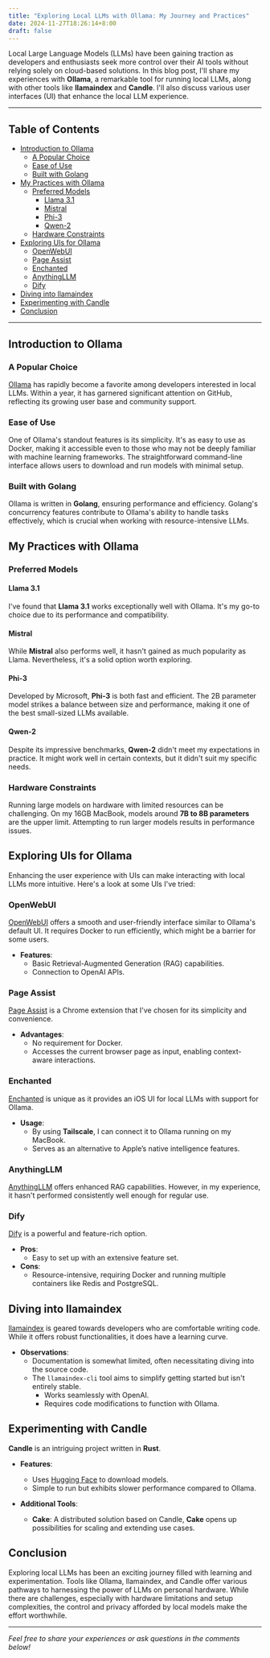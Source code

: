 ```yaml
---
title: "Exploring Local LLMs with Ollama: My Journey and Practices"
date: 2024-11-27T18:26:14+8:00
draft: false
---
```


Local Large Language Models (LLMs) have been gaining traction as developers and enthusiasts seek more control over their AI tools without relying solely on cloud-based solutions. In this blog post, I'll share my experiences with **Ollama**, a remarkable tool for running local LLMs, along with other tools like **llamaindex** and **Candle**. I'll also discuss various user interfaces (UI) that enhance the local LLM experience.

---

## Table of Contents

- [Introduction to Ollama](#introduction-to-ollama)
  - [A Popular Choice](#a-popular-choice)
  - [Ease of Use](#ease-of-use)
  - [Built with Golang](#built-with-golang)
- [My Practices with Ollama](#my-practices-with-ollama)
  - [Preferred Models](#preferred-models)
    - [Llama 3.1](#llama-31)
    - [Mistral](#mistral)
    - [Phi-3](#phi-3)
    - [Qwen-2](#qwen-2)
  - [Hardware Constraints](#hardware-constraints)
- [Exploring UIs for Ollama](#exploring-uis-for-ollama)
  - [OpenWebUI](#openwebui)
  - [Page Assist](#page-assist)
  - [Enchanted](#enchanted)
  - [AnythingLLM](#anythingllm)
  - [Dify](#dify)
- [Diving into llamaindex](#diving-into-llamaindex)
- [Experimenting with Candle](#experimenting-with-candle)
- [Conclusion](#conclusion)

---

## Introduction to Ollama

### A Popular Choice

[Ollama](https://github.com/jmorganca/ollama) has rapidly become a favorite among developers interested in local LLMs. Within a year, it has garnered significant attention on GitHub, reflecting its growing user base and community support.

### Ease of Use

One of Ollama's standout features is its simplicity. It's as easy to use as Docker, making it accessible even to those who may not be deeply familiar with machine learning frameworks. The straightforward command-line interface allows users to download and run models with minimal setup.

### Built with Golang

Ollama is written in **Golang**, ensuring performance and efficiency. Golang's concurrency features contribute to Ollama's ability to handle tasks effectively, which is crucial when working with resource-intensive LLMs.

## My Practices with Ollama

### Preferred Models

#### Llama 3.1

I've found that **Llama 3.1** works exceptionally well with Ollama. It's my go-to choice due to its performance and compatibility.

#### Mistral

While **Mistral** also performs well, it hasn't gained as much popularity as Llama. Nevertheless, it's a solid option worth exploring.

#### Phi-3

Developed by Microsoft, **Phi-3** is both fast and efficient. The 2B parameter model strikes a balance between size and performance, making it one of the best small-sized LLMs available.

#### Qwen-2

Despite its impressive benchmarks, **Qwen-2** didn't meet my expectations in practice. It might work well in certain contexts, but it didn't suit my specific needs.

### Hardware Constraints

Running large models on hardware with limited resources can be challenging. On my 16GB MacBook, models around **7B to 8B parameters** are the upper limit. Attempting to run larger models results in performance issues.

## Exploring UIs for Ollama

Enhancing the user experience with UIs can make interacting with local LLMs more intuitive. Here's a look at some UIs I've tried:

### OpenWebUI

[OpenWebUI](https://github.com/OpenWebUI/OpenWebUI) offers a smooth and user-friendly interface similar to Ollama's default UI. It requires Docker to run efficiently, which might be a barrier for some users.

- **Features**:
  - Basic Retrieval-Augmented Generation (RAG) capabilities.
  - Connection to OpenAI APIs.

### Page Assist

[Page Assist](https://chrome.google.com/webstore/detail/page-assist/) is a Chrome extension that I've chosen for its simplicity and convenience.

- **Advantages**:
  - No requirement for Docker.
  - Accesses the current browser page as input, enabling context-aware interactions.

### Enchanted

[Enchanted](https://apps.apple.com/app/enchanted-ai-assistant/id) is unique as it provides an iOS UI for local LLMs with support for Ollama.

- **Usage**:
  - By using **Tailscale**, I can connect it to Ollama running on my MacBook.
  - Serves as an alternative to Apple’s native intelligence features.

### AnythingLLM

[AnythingLLM](https://github.com/Mintplex-Labs/anything-llm) offers enhanced RAG capabilities. However, in my experience, it hasn't performed consistently well enough for regular use.

### Dify

[Dify](https://github.com/langgenius/dify) is a powerful and feature-rich option.

- **Pros**:
  - Easy to set up with an extensive feature set.
- **Cons**:
  - Resource-intensive, requiring Docker and running multiple containers like Redis and PostgreSQL.

## Diving into llamaindex

[llamaindex](https://github.com/jerryjliu/llama_index) is geared towards developers who are comfortable writing code. While it offers robust functionalities, it does have a learning curve.

- **Observations**:
  - Documentation is somewhat limited, often necessitating diving into the source code.
  - The `llamaindex-cli` tool aims to simplify getting started but isn't entirely stable.
    - Works seamlessly with OpenAI.
    - Requires code modifications to function with Ollama.

## Experimenting with Candle

**Candle** is an intriguing project written in **Rust**.

- **Features**:
  - Uses [Hugging Face](https://huggingface.co/) to download models.
  - Simple to run but exhibits slower performance compared to Ollama.

- **Additional Tools**:
  - **Cake**: A distributed solution based on Candle, **Cake** opens up possibilities for scaling and extending use cases.

## Conclusion

Exploring local LLMs has been an exciting journey filled with learning and experimentation. Tools like Ollama, llamaindex, and Candle offer various pathways to harnessing the power of LLMs on personal hardware. While there are challenges, especially with hardware limitations and setup complexities, the control and privacy afforded by local models make the effort worthwhile.

---

*Feel free to share your experiences or ask questions in the comments below!*
